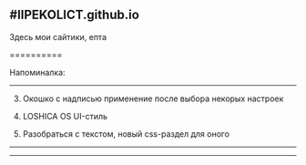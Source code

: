 #IIPEKOLICT.github.io
----------
Здесь мои сайтики, епта

==========

Напоминалка:

----------

3. Окошко с надписью применение после выбора некорых настроек

4. LOSHICA OS UI-стиль

5. Разобраться с текстом, новый css-раздел для оного

----------

----------
